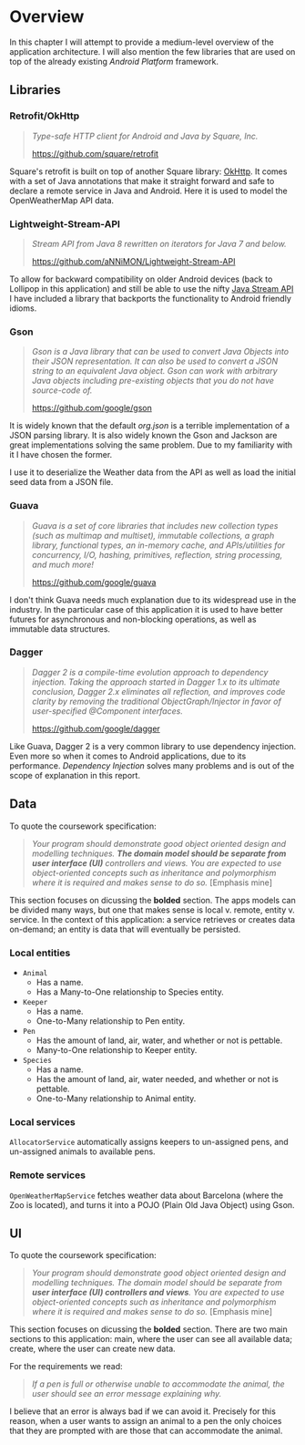 # Overview

In this chapter I will attempt to provide a medium-level overview of the
application architecture. I will also mention the few libraries that are used on
top of the already existing _Android Platform_ framework.

## Libraries

### Retrofit/OkHttp

> _Type-safe HTTP client for Android and Java by Square, Inc._
>
> <https://github.com/square/retrofit>

Square's retrofit is built on top of another Square library: [OkHttp][]. It
comes with a set of Java annotations that make it straight forward and safe to
declare a remote service in Java and Android. Here it is used to model the
OpenWeatherMap API data.

### Lightweight-Stream-API

> _Stream API from Java 8 rewritten on iterators for Java 7 and below._
>
> <https://github.com/aNNiMON/Lightweight-Stream-API>

To allow for backward compatibility on older Android devices (back to Lollipop
in this application) and still be able to use the nifty [Java Stream API][] I
have included a library that backports the functionality to Android friendly
idioms.

### Gson

> _Gson is a Java library that can be used to convert Java Objects into their
> JSON representation. It can also be used to convert a JSON string to an
> equivalent Java object. Gson can work with arbitrary Java objects including
> pre-existing objects that you do not have source-code of._
>
> <https://github.com/google/gson>

It is widely known that the default _org.json_ is a terrible implementation of
a JSON parsing library. It is also widely known the Gson and Jackson are great
implementations solving the same problem. Due to my familiarity with it I have
chosen the former.

I use it to deserialize the Weather data from the API as well as load the
initial seed data from a JSON file.

### Guava

> _Guava is a set of core libraries that includes new collection types (such as
> multimap and multiset), immutable collections, a graph library, functional
> types, an in-memory cache, and APIs/utilities for concurrency, I/O, hashing,
> primitives, reflection, string processing, and much more!_
>
> <https://github.com/google/guava>

I don't think Guava needs much explanation due to its widespread use in the
industry. In the particular case of this application it is used to have better
futures for asynchronous and non-blocking operations, as well as immutable data
structures.

### Dagger

> _Dagger 2 is a compile-time evolution approach to dependency injection.
> Taking the approach started in Dagger 1.x to its ultimate conclusion, Dagger
> 2.x eliminates all reflection, and improves code clarity by removing the
> traditional ObjectGraph/Injector in favor of user-specified @Component
> interfaces._
>
> <https://github.com/google/dagger>

Like Guava, Dagger 2 is a very common library to use dependency injection. Even
more so when it comes to Android applications, due to its performance.
_Dependency Injection_ solves many problems and is out of the scope of
explanation in this report.

## Data

To quote the coursework specification:

> _Your program should demonstrate good object oriented design and modelling
> techniques. __The domain model should be separate from user interface (UI)__
> controllers and views. You are expected to use object-oriented concepts such
> as inheritance and polymorphism where it is required and makes sense to do
> so._ \[Emphasis mine\]

This section focuses on dicussing the __bolded__ section. The apps models can be
divided many ways, but one that makes sense is local v. remote, entity v.
service. In the context of this application: a service retrieves or creates data
on-demand; an entity is data that will eventually be persisted.

### Local entities

*   `Animal`
    *   Has a name.
    *   Has a Many-to-One relationship to Species entity.
*   `Keeper`
    *   Has a name.
    *   One-to-Many relationship to Pen entity.
*   `Pen`
    *   Has the amount of land, air, water, and whether or not is pettable.
    *   Many-to-One relationship to Keeper entity.
*   `Species`
    *   Has a name.
    *   Has the amount of land, air, water needed, and whether or not is
    pettable.
    *   One-to-Many relationship to Animal entity.

### Local services

`AllocatorService` automatically assigns keepers to un-assigned pens, and
un-assigned animals to available pens.

### Remote services

`OpenWeatherMapService` fetches weather data about Barcelona (where the Zoo is
located), and turns it into a POJO (Plain Old Java Object) using Gson.

## UI

To quote the coursework specification:

> _Your program should demonstrate good object oriented design and modelling
> techniques. The domain model should be separate from __user interface (UI)
> controllers and views__. You are expected to use object-oriented concepts such
> as inheritance and polymorphism where it is required and makes sense to do
> so._ \[Emphasis mine\]

This section focuses on dicussing the __bolded__ section. There are two main
sections to this application: main, where the user can see all available data;
create, where the user can create new data.

For the requirements we read:

> _If a pen is full or otherwise unable to accommodate the animal, the user
> should see an error message explaining why._

I believe that an error is always bad if we can avoid it. Precisely for this
reason, when a user wants to assign an animal to a pen the only choices that
they are prompted with are those that can accommodate the animal.

[OkHttp]: http://square.github.io/okhttp/
[Java Stream API]: https://docs.oracle.com/javase/8/docs/api/java/util/stream/package-summary.html
